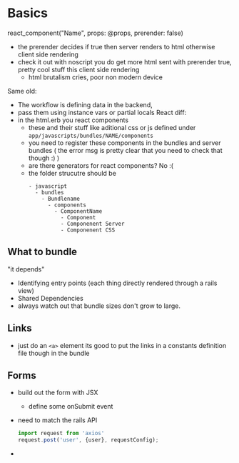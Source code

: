 # Basics 

react_component("Name", props: @props, prerender: false)
- the prerender decides if true then server renders to html
  otherwise client side rendering
- check it out with noscript you do get more html sent with 
  prerender true, pretty cool stuff this client side rendering 
  - html brutalism cries, poor non modern device

Same old: 
- The workflow is defining data in the backend, 
- pass them using instance vars or partial locals 
React diff: 
- in the html.erb you react components 
  - these and their stuff like aditional css or js defined under 
    `app/javascripts/bundles/NAME/components` 
  - you need to register these components in the bundles and server bundles 
    ( the error msg is pretty clear that you need to check that though :)  ) 
  - are there generators for react components? No :(
  - the folder strucutre should be 
    ```
    - javascript 
      - bundles  
        - Bundlename 
          - components 
            - ComponentName 
              - Component 
              - Componenent Server 
              - Componenent CSS
    ```

## What to bundle 
"it depends"

- Identifying entry points (each thing directly rendered through a rails view) 
- Shared Dependencies 
- always watch out that bundle sizes don't grow to large. 

## Links 
- just do an `<a>` element its good to put the links in a constants 
  definition file though in the bundle

## Forms 
- build out the form with JSX
  - define some onSubmit event

- need to match the rails API 
  ``` js
  import request from 'axios'
  request.post('user', {user}, requestConfig);
  ```
- 
